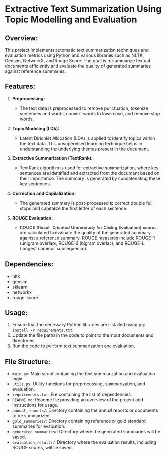 # Extractive Text Summarization Using Topic Modelling and Evaluation

## Overview:
This project implements automatic text summarization techniques and evaluation metrics using Python and various libraries such as NLTK, Gensim, NetworkX, and Rouge Score. The goal is to summarize textual documents efficiently and evaluate the quality of generated summaries against reference summaries.

## Features:
1. **Preprocessing:**
   - The text data is preprocessed to remove punctuation, tokenize sentences and words, convert words to lowercase, and remove stop words.

2. **Topic Modeling (LDA):**
   - Latent Dirichlet Allocation (LDA) is applied to identify topics within the text data. This unsupervised learning technique helps in understanding the underlying themes present in the document.

3. **Extractive Summarization (TextRank):**
   - TextRank algorithm is used for extractive summarization, where key sentences are identified and extracted from the document based on their importance. The summary is generated by concatenating these key sentences.

4. **Correction and Capitalization:**
   - The generated summary is post-processed to correct double full stops and capitalize the first letter of each sentence.

5. **ROUGE Evaluation:**
   - ROUGE (Recall-Oriented Understudy for Gisting Evaluation) scores are calculated to evaluate the quality of the generated summary against a reference summary. ROUGE measures include ROUGE-1 (unigram overlap), ROUGE-2 (bigram overlap), and ROUGE-L (longest common subsequence).

## Dependencies:
- nltk
- gensim
- sklearn
- networkx
- rouge-score

## Usage:
1. Ensure that the necessary Python libraries are installed using `pip install -r requirements.txt`.
2. Update the file paths in the code to point to the input documents and directories.
3. Run the code to perform text summarization and evaluation.

## File Structure:
- `main.py`: Main script containing the text summarization and evaluation logic.
- `utils.py`: Utility functions for preprocessing, summarization, and evaluation.
- `requirements.txt`: File containing the list of dependencies.
- `README.md`: Readme file providing an overview of the project and instructions for usage.
- `annual_reports/`: Directory containing the annual reports or documents to be summarized.
- `gold_summaries/`: Directory containing reference or gold standard summaries for evaluation.
- `generated_summaries/`: Directory where the generated summaries will be saved.
- `evaluation_results/`: Directory where the evaluation results, including ROUGE scores, will be saved.


